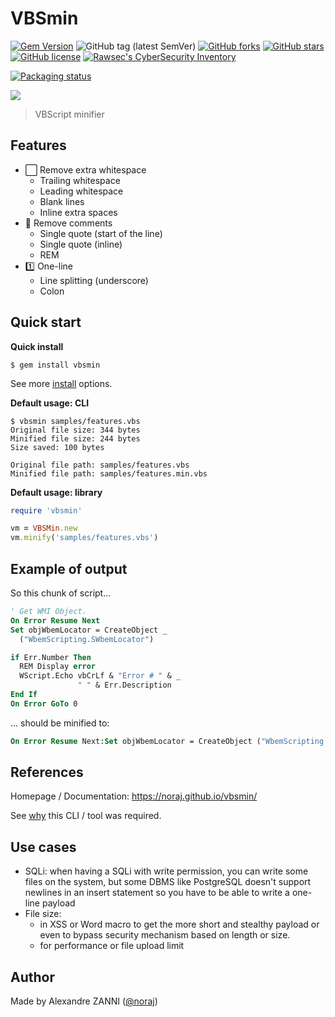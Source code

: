 # VBSmin

[![Gem Version](https://badge.fury.io/rb/vbsmin.svg)](https://badge.fury.io/rb/vbsmin)
![GitHub tag (latest SemVer)](https://img.shields.io/github/tag/noraj/vbsmin)
[![GitHub forks](https://img.shields.io/github/forks/noraj/vbsmin)](https://github.com/noraj/vbsmin/network)
[![GitHub stars](https://img.shields.io/github/stars/noraj/vbsmin)](https://github.com/noraj/vbsmin/stargazers)
[![GitHub license](https://img.shields.io/github/license/noraj/vbsmin)](https://github.com/noraj/vbsmin/blob/master/LICENSE)
[![Rawsec's CyberSecurity Inventory](https://inventory.raw.pm/img/badges/Rawsec-inventoried-FF5050_flat.svg)](https://inventory.raw.pm/tools.html#VBSmin)

[![Packaging status](https://repology.org/badge/vertical-allrepos/vbsmin.svg)](https://repology.org/project/vbsmin/versions)

![](docs/_media/vbsmin_300x300.png)

> VBScript minifier

## Features

- ⬜️ Remove extra whitespace
  - Trailing whitespace
  - Leading whitespace
  - Blank lines
  - Inline extra spaces
- 💬 Remove comments
  - Single quote (start of the line)
  - Single quote (inline)
  - REM
- 1️⃣ One-line
  - Line splitting (underscore)
  - Colon

## Quick start

**Quick install**

```
$ gem install vbsmin
```

See more [install](https://noraj.github.io/vbsmin/#/pages/install) options.

**Default usage: CLI**

```
$ vbsmin samples/features.vbs
Original file size: 344 bytes
Minified file size: 244 bytes
Size saved: 100 bytes

Original file path: samples/features.vbs
Minified file path: samples/features.min.vbs
```

**Default usage: library**

```ruby
require 'vbsmin'

vm = VBSMin.new
vm.minify('samples/features.vbs')
```

## Example of output

So this chunk of script...

```vb
' Get WMI Object.
On Error Resume Next
Set objWbemLocator = CreateObject _
  ("WbemScripting.SWbemLocator")

if Err.Number Then
  REM Display error
  WScript.Echo vbCrLf & "Error # " & _
               " " & Err.Description
End If
On Error GoTo 0	
```

... should be minified to:

```vb
On Error Resume Next:Set objWbemLocator = CreateObject ("WbemScripting.SWbemLocator"):if Err.Number Then:WScript.Echo vbCrLf & "Error # " & " " & Err.Description:End If:On Error GoTo 0
```

## References

Homepage / Documentation: https://noraj.github.io/vbsmin/

See [why](https://noraj.github.io/vbsmin/#/why) this CLI / tool was required.

## Use cases

- SQLi: when having a SQLi with write permission, you can write some files on
  the system, but some DBMS like PostgreSQL doesn't support newlines in an
  insert statement so you have to be able to write a one-line payload 
- File size:
  - in XSS or Word macro to get the more short and stealthy payload or even
    to bypass security mechanism based on length or size.
  - for performance or file upload limit

## Author

Made by Alexandre ZANNI ([@noraj](https://pwn.by/noraj/))
